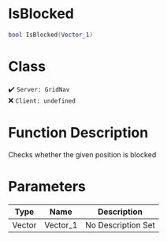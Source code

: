 # IsBlocked
```lua
bool IsBlocked(Vector_1)
```
# Class
✔️ `Server: GridNav`  
❌ `Client: undefined`  

# Function Description
Checks whether the given position is blocked
# Parameters
Type|Name|Description
--|--|--
Vector|Vector_1|No Description Set
